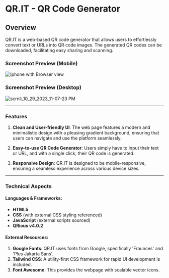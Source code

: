
# QR.IT - QR Code Generator

## Overview

QR.IT is a web-based QR code generator that allows users to effortlessly convert text or URLs into QR code images. The generated QR codes can be downloaded, facilitating easy sharing and scanning.

### Screenshot Preview (Mobile)
![Iphone with Browser view](https://github.com/ramzyizza/qr.it/assets/89899122/21022d99-f160-4cbf-9b83-b20035e59d4e)

### Screenshot Preview (Desktop)
![scrnli_10_29_2023_11-07-23 PM](https://github.com/ramzyizza/qr.it/assets/89899122/d1da47e0-97b1-4068-943a-8f914d394d02)

---

### Features

1. **Clean and User-friendly UI**: The web page features a modern and minimalistic design with a pleasing gradient background, ensuring that users can navigate and use the platform seamlessly.
  
2. **Easy-to-use QR Code Generator**: Users simply have to input their text or URL, and with a single click, their QR code is generated.

3. **Responsive Design**: QR.IT is designed to be mobile-responsive, ensuring a seamless experience across various device sizes.

---

### Technical Aspects

#### Languages & Frameworks:
- **HTML5**
- **CSS** (with external CSS styling referenced)
- **JavaScript** (external scripts sourced)
-  **QRious v4.0.2**

#### External Resources:
1. **Google Fonts**: QR.IT uses fonts from Google, specifically 'Fraunces' and 'Plus Jakarta Sans'.
2. **Tailwind CSS**: A utility-first CSS framework for rapid UI development is included.
3. **Font Awesome**: This provides the webpage with scalable vector icons.


